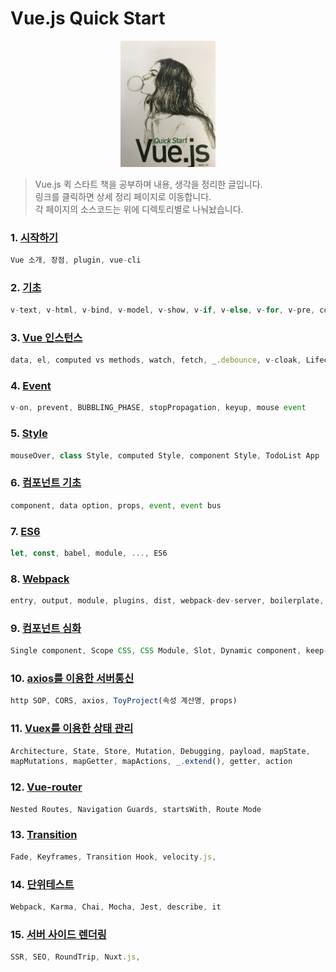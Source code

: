Vue.js Quick Start
================================

<center><img width="30%" height="30%" src="./vueimg.jpg"></img></center>

>Vue.js 퀵 스타트 책을 공부하며 내용, 생각을 정리한 글입니다.<br/>
>링크를 클릭하면 상세 정리 페이지로 이동합니다. <br/>
>각 페이지의 소스코드는 위에 디렉토리별로 나눠놨습니다. 

### 1. [시작하기](http://1ilsang.blog.me/221139347379)
```javascript
Vue 소개, 장점, plugin, vue-cli
```

### 2. [기초](http://1ilsang.blog.me/221249302573)
```javascript
v-text, v-html, v-bind, v-model, v-show, v-if, v-else, v-for, v-pre, computed, Search Filter
```

### 3. [Vue 인스턴스](http://1ilsang.blog.me/221250523238)
```javascript 
data, el, computed vs methods, watch, fetch, _.debounce, v-cloak, Lifecycle
```

### 4. [Event](http://1ilsang.blog.me/221254097398)
```javascript
v-on, prevent, BUBBLING_PHASE, stopPropagation, keyup, mouse event 
```

### 5. [Style](http://1ilsang.blog.me/221254160523)
```javascript
mouseOver, class Style, computed Style, component Style, TodoList App
```

### 6. [컴포넌트 기초](http://1ilsang.blog.me/221254980087)
```javascript
component, data option, props, event, event bus
```

### 7. [ES6](http://1ilsang.blog.me/221255052445)
```javascript
let, const, babel, module, ..., ES6
```

### 8. [Webpack](http://1ilsang.blog.me/221255628941)
```javascript
entry, output, module, plugins, dist, webpack-dev-server, boilerplate, pwa
```

### 9. [컴포넌트 심화](http://1ilsang.blog.me/221255898006)
```javascript
Single component, Scope CSS, CSS Module, Slot, Dynamic component, keep-alive, RecursiveComponent
```

### 10. [axios를 이용한 서버통신](http://1ilsang.blog.me/221256891092)
```javascript
http SOP, CORS, axios, ToyProject(속성 계산명, props)
```

### 11. [Vuex를 이용한 상태 관리](http://1ilsang.blog.me/221257522302)
```javascript
Architecture, State, Store, Mutation, Debugging, payload, mapState,
mapMutations, mapGetter, mapActions, _.extend(), getter, action
```

### 12. [Vue-router](http://1ilsang.blog.me/221261528638)
```javascript
Nested Routes, Navigation Guards, startsWith, Route Mode 
```

### 13. [Transition]()
```javascript
Fade, Keyframes, Transition Hook, velocity.js, 
```

### 14. [단위테스트](http://1ilsang.blog.me/221262339946)
```javascript
Webpack, Karma, Chai, Mocha, Jest, describe, it
```

### 15. [서버 사이드 렌더링]()
```javascript
SSR, SEO, RoundTrip, Nuxt.js, 
```